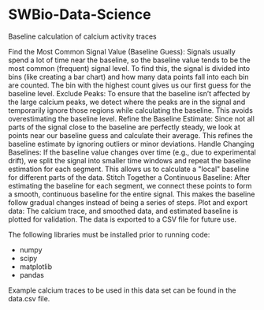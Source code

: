 # SWBio-Data-Science

Baseline calculation of calcium activity traces

Find the Most Common Signal Value (Baseline Guess): Signals  usually spend a lot of time near the baseline, so the baseline value tends to be the most common (frequent) signal level. To find this, the signal is divided into bins (like creating a bar chart) and how many data points fall into each bin are counted. The bin with the highest count gives us our first guess for the baseline level.
Exclude Peaks: To ensure that the baseline isn’t affected by the large calcium peaks, we detect where the peaks are in the signal and temporarily ignore those regions while calculating the baseline. This avoids overestimating the baseline level.
Refine the Baseline Estimate: Since not all parts of the signal close to the baseline are perfectly steady, we look at points near our baseline guess and calculate their average. This refines the baseline estimate by ignoring outliers or minor deviations.
Handle Changing Baselines: If the baseline value changes over time (e.g., due to experimental drift), we split the signal into smaller time windows and repeat the baseline estimation for each segment. This allows us to calculate a "local" baseline for different parts of the data.
Stitch Together a Continuous Baseline: After estimating the baseline for each segment, we connect these points to form a smooth, continuous baseline for the entire signal. This makes the baseline follow gradual changes instead of being a series of steps.
Plot and export data: The calcium trace, and smoothed data, and estimated baseline is plotted for validation. The data is exported to a CSV file for future use.

The following libraries must be installed prior to running code:
- numpy
- scipy
- matplotlib
- pandas

Example calcium traces to be used in this data set can be found in the data.csv file.

